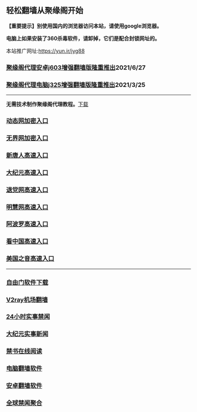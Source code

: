 ## 轻松翻墙从聚缘阁开始

**【重要提示】别使用国内的浏览器访问本站，请使用google浏览器。**

**电脑上如果安装了360杀毒软件，请卸掉，它们是配合封锁网址的。**

本站推广网址:https://yun.ir/jyg88

### [聚缘阁代理安卓j603增强翻墙版隆重推出](https://gitlab.com/juyuange/2/-/raw/master/j603.apk)2021/6/27

### [聚缘阁代理电脑j325增强翻墙版隆重推出](https://gitlab.com/juyuange/2/-/raw/master/j325dn.rar)2021/3/25

***



**无需技术制作聚缘阁代理教程。**[下载](https://gitlab.com/j25414/jyg/-/raw/master/jygdl.rar)

### [动态网加密入口](https://69.uooph.gq/dwoo/u444p)

### [无界网加密入口](https://69.uooph.gq/abbbb/n12a)

### [新唐人高速入口](https://69.uooph.gq/mtttt/e5r)

### [大纪元高速入口](https://69.uooph.gq/yyyyy/e7b)

### [退党网高速入口](https://69.uooph.gq/aakkk/e8h)

### [明慧网高速入口](https://69.uooph.gq/aakkk/e3r)

### [阿波罗高速入口](https://69.uooph.gq/aakkk/e13e)

### [看中国高速入口](https://69.uooph.gq/aakkk/e11n)

### [美国之音高速入口](https://69.uooph.gq/aakkk/e18m)
***






### [自由门软件下载](https://git.io/skyfree)

### [V2ray机场翻墙](https://github.com/bannedbook/fanqiang/wiki/V2ray%E6%9C%BA%E5%9C%BA)

### [24小时实事禁闻](https://github.com/fyvn2199/djy/blob/master/gb/n24hr.md?dfh#1)

### [大纪元实事新闻](https://github.com/fyvn2199/djy/blob/master/gb/nsc413.md?dfh#1)

### [禁书在线阅读](https://github.com/txyzum203/djy/blob/master/gb/9p.md?flntdtv#1)

### [电脑翻墙软件](https://github.com/Alvin9999/new-pac/wiki)

### [安卓翻墙软件](https://git.io/afq)

### [全球禁闻聚合](https://github.com/gfw-breaker/banned-news1/blob/master/README.md)













